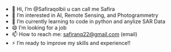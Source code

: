 - 👋 Hi, I’m @Safiraqolbii u can call me Safira
- 👀 I’m interested in AI, Remote Sensing, and Photogrammetry
- 🌱 I’m currently learning to code in python and anylize SAR Data
- 😄 I’m looking for a job 
- 📫 How to reach me: safiranq22@gmail.com (email)
- ⚡ I’m ready to improve my skills and experience!!

<!---
Safiraqolbii/Safiraqolbii is a ✨ special ✨ repository because its `README.md` (this file) appears on your GitHub profile.
You can click the Preview link to take a look at your changes.
--->
